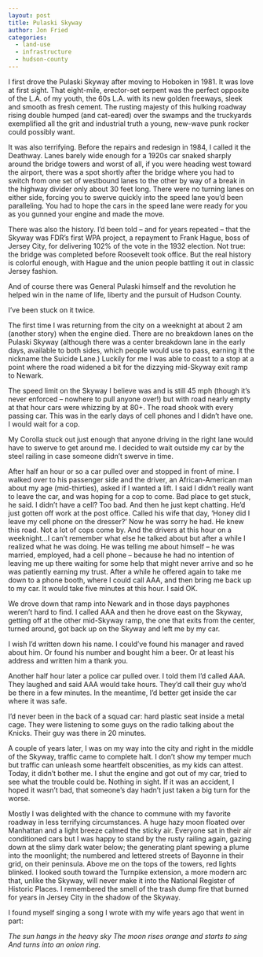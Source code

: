 ```yaml
---
layout: post
title: Pulaski Skyway
author: Jon Fried
categories:
  - land-use
  - infrastructure
  - hudson-county
---
```


I first drove the Pulaski Skyway after moving to Hoboken in 1981. It was love at first sight. That eight-mile, erector-set serpent was the perfect opposite of the L.A. of my youth, the 60s L.A. with its new golden freeways, sleek and smooth as fresh cement. The rusting majesty of this hulking roadway rising double humped (and cat-eared) over the swamps and the truckyards exemplified all the grit and industrial truth a young, new-wave punk rocker could possibly want.

It was also terrifying. Before the repairs and redesign in 1984, I called it the Deathway. Lanes barely wide enough for a 1920s car snaked sharply around the bridge towers and worst of all, if you were heading west toward the airport, there was a spot shortly after the bridge where you had to switch from one set of westbound lanes to the other by way of a break in the highway divider only about 30 feet long. There were no turning lanes on either side, forcing you to swerve quickly into the speed lane you’d been paralleling. You had to hope the cars in the speed lane were ready for you as you gunned your engine and made the move.

There was also the history. I’d been told – and for years repeated – that the Skyway was FDR’s first WPA project, a repayment to Frank Hague, boss of Jersey City, for delivering 102% of the vote in the 1932 election. Not true: the bridge was completed before Roosevelt took office. But the real history is colorful enough, with Hague and the union people battling it out in classic Jersey fashion.

And of course there was General Pulaski himself and the revolution he helped win in the name of life, liberty and the pursuit of Hudson County.

I’ve been stuck on it twice.

The first time I was returning from the city on a weeknight at about 2 am (another story) when the engine died. There are no breakdown lanes on the Pulaski Skyway (although there was a center breakdown lane in the early days, available to both sides, which people would use to pass, earning it the nickname the Suicide Lane.) Luckily for me I was able to coast to a stop at a point where the road widened a bit for the dizzying mid-Skyway exit ramp to Newark.

The speed limit on the Skyway I believe was and is still 45 mph (though it’s never enforced – nowhere to pull anyone over!) but with road nearly empty at that hour cars were whizzing by at 80+. The road shook with every passing car. This was in the early days of cell phones and I didn’t have one. I would wait for a cop.

My Corolla stuck out just enough that anyone driving in the right lane would have to swerve to get around me. I decided to wait outside my car by the steel railing in case someone didn’t swerve in time.

After half an hour or so a car pulled over and stopped in front of mine. I walked over to his passenger side and the driver, an African-American man about my age (mid-thirties), asked if I wanted a lift. I said I didn’t really want to leave the car, and was hoping for a cop to come. Bad place to get stuck, he said. I didn’t have a cell? Too bad. And then he just kept chatting. He’d just gotten off work at the post office. Called his wife that day, ‘Honey did I leave my cell phone on the dresser?’ Now he was sorry he had. He knew this road. Not a lot of cops come by. And the drivers at this hour on a weeknight…I can’t remember what else he talked about but after a while I realized what he was doing. He was telling me about himself – he was married, employed, had a cell phone – because he had no intention of leaving me up there waiting for some help that might never arrive and so he was patiently earning my trust. After a while he offered again to take me down to a phone booth, where I could call AAA, and then bring me back up to my car. It would take five minutes at this hour. I said OK.

We drove down that ramp into Newark and in those days payphones weren’t hard to find. I called AAA and then he drove east on the Skyway, getting off at the other mid-Skyway ramp, the one that exits from the center, turned around, got back up on the Skyway and left me by my car.

I wish I’d written down his name. I could’ve found his manager and raved about him. Or found his number and bought him a beer. Or at least his address and written him a thank you.

Another half hour later a police car pulled over. I told them I’d called AAA. They laughed and said AAA would take hours. They’d call their guy who’d be there in a few minutes. In the meantime, I’d better get inside the car where it was safe.

I’d never been in the back of a squad car: hard plastic seat inside a metal cage. They were listening to some guys on the radio talking about the Knicks. Their guy was there in 20 minutes.

A couple of years later, I was on my way into the city and right in the middle of the Skyway, traffic came to complete halt. I don’t show my temper much but traffic can unleash some heartfelt obscenities, as my kids can attest. Today, it didn’t bother me. I shut the engine and got out of my car, tried to see what the trouble could be. Nothing in sight. If it was an accident, I hoped it wasn’t bad, that someone’s day hadn’t just taken a big turn for the worse.

Mostly I was delighted with the chance to commune with my favorite roadway in less terrifying circumstances. A huge hazy moon floated over Manhattan and a light breeze calmed the sticky air. Everyone sat in their air conditioned cars but I was happy to stand by the rusty railing again, gazing down at the slimy dark water below; the generating plant spewing a plume into the moonlight; the numbered and lettered streets of Bayonne in their grid, on their peninsula. Above me on the tops of the towers, red lights blinked. I looked south toward the Turnpike extension, a more modern arc that, unlike the Skyway, will never make it into the National Register of Historic Places. I remembered the smell of the trash dump fire that burned for years in Jersey City in the shadow of the Skyway.

I found myself singing a song I wrote with my wife years ago that went in part:

<i>The sun hangs in the heavy sky
The moon rises orange and starts to sing
And turns into an onion ring. </i>